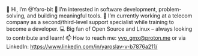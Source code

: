 👋 Hi, I’m @Yaro-bit
👀 I’m interested in software development, problem-solving, and building meaningful tools.
🌱 I’m currently working at a telecom company as a second/third-level support specialist while training to become a developer.
💻 Big fan of Open Source and Linux – always looking to contribute and learn!
📫 How to reach me: yvo_gmx@proton.me or via LinkedIn: https://www.linkedin.com/in/yaroslav-v-b7876a211/
